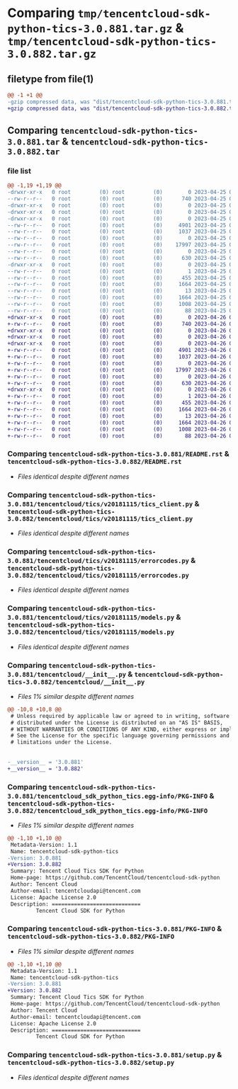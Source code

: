 # Comparing `tmp/tencentcloud-sdk-python-tics-3.0.881.tar.gz` & `tmp/tencentcloud-sdk-python-tics-3.0.882.tar.gz`

## filetype from file(1)

```diff
@@ -1 +1 @@
-gzip compressed data, was "dist/tencentcloud-sdk-python-tics-3.0.881.tar", last modified: Tue Apr 25 00:57:59 2023, max compression
+gzip compressed data, was "dist/tencentcloud-sdk-python-tics-3.0.882.tar", last modified: Wed Apr 26 03:57:06 2023, max compression
```

## Comparing `tencentcloud-sdk-python-tics-3.0.881.tar` & `tencentcloud-sdk-python-tics-3.0.882.tar`

### file list

```diff
@@ -1,19 +1,19 @@
-drwxr-xr-x   0 root         (0) root         (0)        0 2023-04-25 00:57:59.000000 tencentcloud-sdk-python-tics-3.0.881/
--rw-r--r--   0 root         (0) root         (0)      740 2023-04-25 00:57:59.000000 tencentcloud-sdk-python-tics-3.0.881/README.rst
-drwxr-xr-x   0 root         (0) root         (0)        0 2023-04-25 00:57:59.000000 tencentcloud-sdk-python-tics-3.0.881/tencentcloud/
-drwxr-xr-x   0 root         (0) root         (0)        0 2023-04-25 00:57:59.000000 tencentcloud-sdk-python-tics-3.0.881/tencentcloud/tics/
-drwxr-xr-x   0 root         (0) root         (0)        0 2023-04-25 00:57:59.000000 tencentcloud-sdk-python-tics-3.0.881/tencentcloud/tics/v20181115/
--rw-r--r--   0 root         (0) root         (0)     4901 2023-04-25 00:57:59.000000 tencentcloud-sdk-python-tics-3.0.881/tencentcloud/tics/v20181115/tics_client.py
--rw-r--r--   0 root         (0) root         (0)     1037 2023-04-25 00:57:59.000000 tencentcloud-sdk-python-tics-3.0.881/tencentcloud/tics/v20181115/errorcodes.py
--rw-r--r--   0 root         (0) root         (0)        0 2023-04-25 00:57:59.000000 tencentcloud-sdk-python-tics-3.0.881/tencentcloud/tics/v20181115/__init__.py
--rw-r--r--   0 root         (0) root         (0)    17997 2023-04-25 00:57:59.000000 tencentcloud-sdk-python-tics-3.0.881/tencentcloud/tics/v20181115/models.py
--rw-r--r--   0 root         (0) root         (0)        0 2023-04-25 00:57:59.000000 tencentcloud-sdk-python-tics-3.0.881/tencentcloud/tics/__init__.py
--rw-r--r--   0 root         (0) root         (0)      630 2023-04-25 00:57:59.000000 tencentcloud-sdk-python-tics-3.0.881/tencentcloud/__init__.py
-drwxr-xr-x   0 root         (0) root         (0)        0 2023-04-25 00:57:59.000000 tencentcloud-sdk-python-tics-3.0.881/tencentcloud_sdk_python_tics.egg-info/
--rw-r--r--   0 root         (0) root         (0)        1 2023-04-25 00:57:59.000000 tencentcloud-sdk-python-tics-3.0.881/tencentcloud_sdk_python_tics.egg-info/dependency_links.txt
--rw-r--r--   0 root         (0) root         (0)      455 2023-04-25 00:57:59.000000 tencentcloud-sdk-python-tics-3.0.881/tencentcloud_sdk_python_tics.egg-info/SOURCES.txt
--rw-r--r--   0 root         (0) root         (0)     1664 2023-04-25 00:57:59.000000 tencentcloud-sdk-python-tics-3.0.881/tencentcloud_sdk_python_tics.egg-info/PKG-INFO
--rw-r--r--   0 root         (0) root         (0)       13 2023-04-25 00:57:59.000000 tencentcloud-sdk-python-tics-3.0.881/tencentcloud_sdk_python_tics.egg-info/top_level.txt
--rw-r--r--   0 root         (0) root         (0)     1664 2023-04-25 00:57:59.000000 tencentcloud-sdk-python-tics-3.0.881/PKG-INFO
--rw-r--r--   0 root         (0) root         (0)     1008 2023-04-25 00:57:59.000000 tencentcloud-sdk-python-tics-3.0.881/setup.py
--rw-r--r--   0 root         (0) root         (0)       88 2023-04-25 00:57:59.000000 tencentcloud-sdk-python-tics-3.0.881/setup.cfg
+drwxr-xr-x   0 root         (0) root         (0)        0 2023-04-26 03:57:06.000000 tencentcloud-sdk-python-tics-3.0.882/
+-rw-r--r--   0 root         (0) root         (0)      740 2023-04-26 03:57:05.000000 tencentcloud-sdk-python-tics-3.0.882/README.rst
+drwxr-xr-x   0 root         (0) root         (0)        0 2023-04-26 03:57:06.000000 tencentcloud-sdk-python-tics-3.0.882/tencentcloud/
+drwxr-xr-x   0 root         (0) root         (0)        0 2023-04-26 03:57:06.000000 tencentcloud-sdk-python-tics-3.0.882/tencentcloud/tics/
+drwxr-xr-x   0 root         (0) root         (0)        0 2023-04-26 03:57:06.000000 tencentcloud-sdk-python-tics-3.0.882/tencentcloud/tics/v20181115/
+-rw-r--r--   0 root         (0) root         (0)     4901 2023-04-26 03:57:05.000000 tencentcloud-sdk-python-tics-3.0.882/tencentcloud/tics/v20181115/tics_client.py
+-rw-r--r--   0 root         (0) root         (0)     1037 2023-04-26 03:57:05.000000 tencentcloud-sdk-python-tics-3.0.882/tencentcloud/tics/v20181115/errorcodes.py
+-rw-r--r--   0 root         (0) root         (0)        0 2023-04-26 03:57:05.000000 tencentcloud-sdk-python-tics-3.0.882/tencentcloud/tics/v20181115/__init__.py
+-rw-r--r--   0 root         (0) root         (0)    17997 2023-04-26 03:57:05.000000 tencentcloud-sdk-python-tics-3.0.882/tencentcloud/tics/v20181115/models.py
+-rw-r--r--   0 root         (0) root         (0)        0 2023-04-26 03:57:05.000000 tencentcloud-sdk-python-tics-3.0.882/tencentcloud/tics/__init__.py
+-rw-r--r--   0 root         (0) root         (0)      630 2023-04-26 03:57:05.000000 tencentcloud-sdk-python-tics-3.0.882/tencentcloud/__init__.py
+drwxr-xr-x   0 root         (0) root         (0)        0 2023-04-26 03:57:06.000000 tencentcloud-sdk-python-tics-3.0.882/tencentcloud_sdk_python_tics.egg-info/
+-rw-r--r--   0 root         (0) root         (0)        1 2023-04-26 03:57:06.000000 tencentcloud-sdk-python-tics-3.0.882/tencentcloud_sdk_python_tics.egg-info/dependency_links.txt
+-rw-r--r--   0 root         (0) root         (0)      455 2023-04-26 03:57:06.000000 tencentcloud-sdk-python-tics-3.0.882/tencentcloud_sdk_python_tics.egg-info/SOURCES.txt
+-rw-r--r--   0 root         (0) root         (0)     1664 2023-04-26 03:57:06.000000 tencentcloud-sdk-python-tics-3.0.882/tencentcloud_sdk_python_tics.egg-info/PKG-INFO
+-rw-r--r--   0 root         (0) root         (0)       13 2023-04-26 03:57:06.000000 tencentcloud-sdk-python-tics-3.0.882/tencentcloud_sdk_python_tics.egg-info/top_level.txt
+-rw-r--r--   0 root         (0) root         (0)     1664 2023-04-26 03:57:06.000000 tencentcloud-sdk-python-tics-3.0.882/PKG-INFO
+-rw-r--r--   0 root         (0) root         (0)     1008 2023-04-26 03:57:05.000000 tencentcloud-sdk-python-tics-3.0.882/setup.py
+-rw-r--r--   0 root         (0) root         (0)       88 2023-04-26 03:57:06.000000 tencentcloud-sdk-python-tics-3.0.882/setup.cfg
```

### Comparing `tencentcloud-sdk-python-tics-3.0.881/README.rst` & `tencentcloud-sdk-python-tics-3.0.882/README.rst`

 * *Files identical despite different names*

### Comparing `tencentcloud-sdk-python-tics-3.0.881/tencentcloud/tics/v20181115/tics_client.py` & `tencentcloud-sdk-python-tics-3.0.882/tencentcloud/tics/v20181115/tics_client.py`

 * *Files identical despite different names*

### Comparing `tencentcloud-sdk-python-tics-3.0.881/tencentcloud/tics/v20181115/errorcodes.py` & `tencentcloud-sdk-python-tics-3.0.882/tencentcloud/tics/v20181115/errorcodes.py`

 * *Files identical despite different names*

### Comparing `tencentcloud-sdk-python-tics-3.0.881/tencentcloud/tics/v20181115/models.py` & `tencentcloud-sdk-python-tics-3.0.882/tencentcloud/tics/v20181115/models.py`

 * *Files identical despite different names*

### Comparing `tencentcloud-sdk-python-tics-3.0.881/tencentcloud/__init__.py` & `tencentcloud-sdk-python-tics-3.0.882/tencentcloud/__init__.py`

 * *Files 1% similar despite different names*

```diff
@@ -10,8 +10,8 @@
 # Unless required by applicable law or agreed to in writing, software
 # distributed under the License is distributed on an "AS IS" BASIS,
 # WITHOUT WARRANTIES OR CONDITIONS OF ANY KIND, either express or implied.
 # See the License for the specific language governing permissions and
 # limitations under the License.
 
 
-__version__ = '3.0.881'
+__version__ = '3.0.882'
```

### Comparing `tencentcloud-sdk-python-tics-3.0.881/tencentcloud_sdk_python_tics.egg-info/PKG-INFO` & `tencentcloud-sdk-python-tics-3.0.882/tencentcloud_sdk_python_tics.egg-info/PKG-INFO`

 * *Files 1% similar despite different names*

```diff
@@ -1,10 +1,10 @@
 Metadata-Version: 1.1
 Name: tencentcloud-sdk-python-tics
-Version: 3.0.881
+Version: 3.0.882
 Summary: Tencent Cloud Tics SDK for Python
 Home-page: https://github.com/TencentCloud/tencentcloud-sdk-python
 Author: Tencent Cloud
 Author-email: tencentcloudapi@tencent.com
 License: Apache License 2.0
 Description: ============================
         Tencent Cloud SDK for Python
```

### Comparing `tencentcloud-sdk-python-tics-3.0.881/PKG-INFO` & `tencentcloud-sdk-python-tics-3.0.882/PKG-INFO`

 * *Files 1% similar despite different names*

```diff
@@ -1,10 +1,10 @@
 Metadata-Version: 1.1
 Name: tencentcloud-sdk-python-tics
-Version: 3.0.881
+Version: 3.0.882
 Summary: Tencent Cloud Tics SDK for Python
 Home-page: https://github.com/TencentCloud/tencentcloud-sdk-python
 Author: Tencent Cloud
 Author-email: tencentcloudapi@tencent.com
 License: Apache License 2.0
 Description: ============================
         Tencent Cloud SDK for Python
```

### Comparing `tencentcloud-sdk-python-tics-3.0.881/setup.py` & `tencentcloud-sdk-python-tics-3.0.882/setup.py`

 * *Files identical despite different names*

